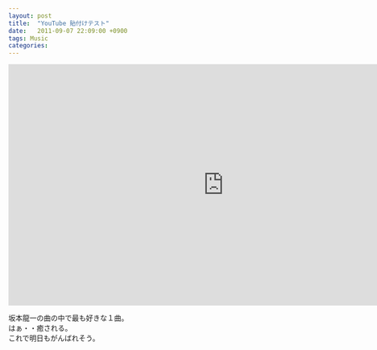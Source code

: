 ```yaml
---
layout: post
title:  "YouTube 貼付けテスト"
date:   2011-09-07 22:09:00 +0900
tags: Music
categories:
---
```


<iframe width="853" height="480" src="https://www.youtube.com/embed/P9SOjZWd2dk?rel=0" frameborder="0" allowfullscreen></iframe>

坂本龍一の曲の中で最も好きな１曲。  
はぁ・・癒される。  
これで明日もがんばれそう。


